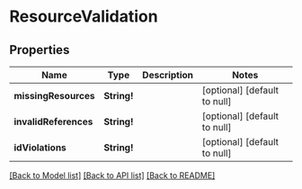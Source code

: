 # ResourceValidation

## Properties
Name | Type | Description | Notes
------------ | ------------- | ------------- | -------------
**missingResources** | **String!** |  | [optional] [default to null]
**invalidReferences** | **String!** |  | [optional] [default to null]
**idViolations** | **String!** |  | [optional] [default to null]

[[Back to Model list]](../README.md#documentation-for-models) [[Back to API list]](../README.md#documentation-for-api-endpoints) [[Back to README]](../README.md)


